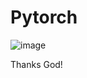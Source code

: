 # Pytorch



![image](https://user-images.githubusercontent.com/69597971/191639920-0f92bb95-1cc6-47e5-a25a-17a1028e2b5b.png)










Thanks God!
